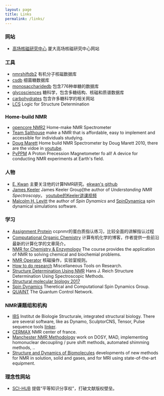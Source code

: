 ```yaml
---
layout: page
title: Links
permalink: /links/
---
```


### 网站
* [高场核磁研究中心](http://nmrcen.xmu.edu.cn) 厦大高场核磁研究中心网站

### 工具
* [nmrshiftdb2](http://nmrshiftdb.nmr.uni-koeln.de) 有机分子核磁数据库
* [csdb](http://csdb.glycoscience.ru/bacterial/) 细菌糖数据库
* [monosaccharidedb](http://www.monosaccharidedb.org) 包含776种单糖的数据库
* [glycosciences](http://www.glycosciences.de) 糖科学，包含多糖结构、核磁和质谱数据库
* [carbohydrates](https://www.hsls.pitt.edu/obrc/index.php?page=carbohydrates) 包含许多糖科学的相关网站
* [LCS](http://eos.univ-reims.fr/LSD/index_ENG.html) Logic for Structure Determination

### Home-build NMR
* [opencore NMR2](http://kuchem.kyoto-u.ac.jp/bun/indiv/takezo/opencorenmr2/index.html) Home-make NMR Spectrometer
* [Team Salthouse](http://www.ecs.umass.edu/ece/sdp/sdp12/salthouse/index.html) make a NMR that is affordable, easy to implement and accessible for individuals studying.
* [Doug Marett](http://www.conspiracyoflight.com/NMR/NMR.html) Home build NMR Spectrometer by Doug Marett 2010, there are the vidoe in [youtube](https://www.youtube.com/watch?v=b2n1-nvo7d4).
* [PyPPM](https://hackaday.io/project/1376-pyppm-a-proton-precession-magnetometer-for-all) A Proton Precession Magnetometer fo all! A device for conducting NMR experiments at Earth's field.

### 人物
* [E. Kwan](http://www.people.fas.harvard.edu/~ekwan/) 主要关注他的计算NMR研究。[ekwan's github](https://www.github.com/ekwan)
* [James Keeler](http://www-keeler.ch.cam.ac.uk/) James Keeler Group[the author of *Understanding NMR Spectroscopy*。 [youtube的Keeler讲课视频](https://www.youtube.com/playlist?list=PLE20foNk9J6L1dh9X27RaPiaul8_7wrAY)
* [Malcolm H. Levitt](http://blog.soton.ac.uk/magres/) the author of *Spin Dynamics* and [SpinDynamica](http://www.spindynamica.soton.ac.uk/) spin dynamical simulations software.

### 学习
* [Assignment Protein](http://www.protein-nmr.org.uk/solution-nmr/assignment-practise/) ccpnmr的蛋白质指认练习，比较全面的讲解指认过程
* [Computational Organic Chemistry](http://comporgchem.com/blog/) 计算有机化学的博客，作者提供一些前沿最新的计算化学的文章简介。
* [NMR for Chemistry & Enzymology](http://www.bioc.aecom.yu.edu/labs/girvlab/nmr/course/) The course provides the application of NMR to solving chemical and biochemial problems.
* [NMR Operator](http://www.chem.wilkes.edu/~trujillo/) 核磁操作，实验室规则。
* [How to do research](http://www.ee.cityu.edu.hk/~cqli/htdr/htdr.htm) Miscellaneous Tools on Research. 
* [Structure Determination Using NMR](http://www.chem.wisc.edu/areas/reich/nmr/) Hans J. Reich Structure Determination Using Spectroscopic Methods.
* [Structural molecular biology 2017](http://people.mbi.ucla.edu/Lectures/M230B/)
* [Spin Dynamics](http://spindynamics.org/Home.php) Theretical and Computational Spin Dynamics Group.
* [QUAINT](https://quantumcontrol.eu) The Quantum Control Network.

### NMR课题组和机构
* [IBS](http://www.ibs.fr) Institut de Biologie Structurale, integrated structural biology. There are several software, like as Dynamo, SculptorCNS, Tensor, Pulse sequence tools [linker](http://www.ibs.fr/research/scientific-output/software/).
* [CERMAX](http://cermax.itqb.unl.pt/) NMR center of france.
* [Manchester NMR Methodology](http://nmr.chemistry.manchester.ac.uk) work on DOSY, MAD, implementing homonuclear decoupling / pure shift methods, automated shimming methods, ..
* [Structure and Dynamics of Biomolecules](http://www.paris-en-resonance.fr/index.php) developments of new methods for NMR in solution, solid and gases, and for MRI using state-of-the-art equipment.

### 理念性网站
* [SCI-HUB](http://sci-hub.bz) 提倡“平等知识分享权”，打破文献版权壁垒。

